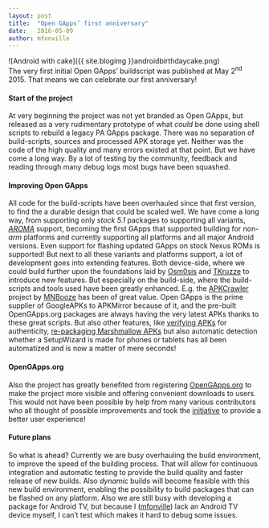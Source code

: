 ```yaml
---
layout: post
title:  "Open GApps’ first anniversary"
date:   2016-05-09
author: mfonville
---
```

<div markdown='1'>
![Android with cake]({{ site.blogimg }}androidbirthdaycake.png)
</div>
The very first initial Open GApps’ buildscript was published at May 2<sup>nd</sup> 2015. That means we can celebrate our first anniversary!

#### Start of the project
At very beginning the project was not yet branded as Open GApps, but released as a very rudimentary prototype of what *could* be done using shell scripts to rebuild a legacy PA GApps package. There was no separation of build-scripts, sources and processed APK storage yet. Neither was the code of the high quality and many errors existed at that point. But we have come a long way. By a lot of testing by the community, feedback and reading through many debug logs most bugs have been squashed.

#### Improving Open GApps
All code for the build-scripts have been overhauled since that first version, to find the a durable design that could be scaled well. We have come a long way, from supporting only *stock 5.1* packages to supporting all variants, *[AROMA](http://opengapps.org/blog/post/2015/12/04/an-aroma-developer-insight/)* support, becoming the first GApps that supported building for non-*arm* platforms and currently supporting all platforms and all major Android versions. Even support for flashing updated GApps on stock Nexus ROMs is supported!
But next to all these variants and platforms support, a lot of development goes into extending features. Both device-side, where we could build further upon the foundations laid by [Osm0sis](http://forum.xda-developers.com/member.php?u=4544860) and [TKruzze](http://forum.xda-developers.com/member.php?u=2777334) to introduce new features. But especially on the build-side, where the build-scripts and tools used have been greatly enhanced. E.g. the [APKCrawler](https://github.com/opengapps/apkcrawler) project by [MNBooze](https://github.com/nicholasbuse) has been of great value. Open GApps is the prime supplier of GoogleAPKs to APKMirror because of it, and the pre-built OpenGApps.org packages are always having the very latest APKs thanks to these great scripts.
But also other features, like [verifying APKs](http://opengapps.org/blog/post/2015/09/09/reliable-and-trusted-gapps/) for authenticity, [re-packaging Marshmallow APKs](http://opengapps.org/blog/post/2015/11/17/marshmallow-builds/) but also automatic detection whether a SetupWizard is made for phones or tablets has all been automatized and is now a matter of mere seconds!

#### OpenGApps.org
Also the project has greatly benefited from registering [OpenGApps.org](http://opengapps.org/) to make the project more visible and offering convenient downloads to users. This would not have been possible by help from many various contributors who all thought of possible improvements and took the [initiative](https://github.com/opengapps/opengapps.github.io/pulls?q=is%3Apr+is%3Aclosed) to provide a better user experience!

#### Future plans
So what is ahead? Currently we are busy overhauling the build environment, to improve the speed of the building process. That will allow for continuous integration and automatic testing to provide the build quality and faster release of new builds. Also *dynamic* builds will become feasible with this new build environment, enabling the possibility to build packages that can be flashed on any platform. Also we are still busy with developing a package for Android TV, but because I ([mfonville](https://github.com/mfonville)) lack an Android TV device myself, I can’t test which makes it hard to debug some issues.
